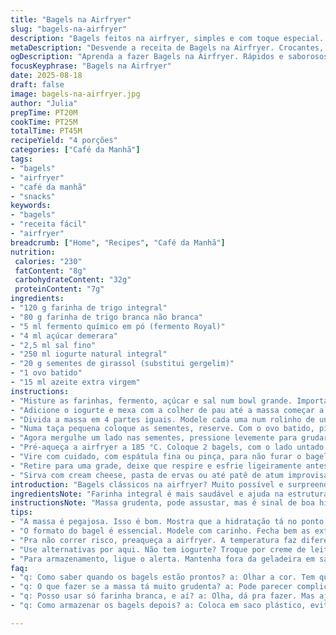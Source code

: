 ```yaml
---
title: "Bagels na Airfryer"
slug: "bagels-na-airfryer"
description: "Bagels feitos na airfryer, simples e com toque especial. Massa leve, com farinha integral substituindo parte da branca, iogurte natural e fermento químico no lugar do bicarbonato. Cobertura crocante, sementes de girassol no lugar do gergelim. Técnica prática com dicas para acertar textura e dourado, iluminando o caminho da crocância. Resultado rápido e cheiroso, ideal para brunch ou café da manhã reforçado. Uso do ovo pincelado para segurar as sementes e azeite na base para garantir que a crosta fique uniformemente dourada. Receita rende quatro bagels, fácil domar a massa mole e garantir bagels que não ficam ressecados nem pesados."
metaDescription: "Desvende a receita de Bagels na Airfryer. Crocantes, macios e saborosos - perfeitos para brunch ou café da manhã."
ogDescription: "Aprenda a fazer Bagels na Airfryer. Rápidos e saborosos, são ideais para aquele café da manhã especial. Confira a receita."
focusKeyphrase: "Bagels na Airfryer"
date: 2025-08-18
draft: false
image: bagels-na-airfryer.jpg
author: "Julia"
prepTime: PT20M
cookTime: PT25M
totalTime: PT45M
recipeYield: "4 porções"
categories: ["Café da Manhã"]
tags:
- "bagels"
- "airfryer"
- "café da manhã"
- "snacks"
keywords:
- "bagels"
- "receita fácil"
- "airfryer"
breadcrumb: ["Home", "Recipes", "Café da Manhã"]
nutrition: 
 calories: "230"
 fatContent: "8g"
 carbohydrateContent: "32g"
 proteinContent: "7g"
ingredients:
- "120 g farinha de trigo integral"
- "80 g farinha de trigo branca não branca"
- "5 ml fermento químico em pó (fermento Royal)"
- "4 ml açúcar demerara"
- "2,5 ml sal fino"
- "250 ml iogurte natural integral"
- "20 g sementes de girassol (substitui gergelim)"
- "1 ovo batido"
- "15 ml azeite extra virgem"
instructions:
- "Misture as farinhas, fermento, açúcar e sal num bowl grande. Importante peneirar o fermento e o sal para evitar bolinhas e ativar melhor a química do fermento químico, assim a massa cresce uniformemente."
- "Adicione o iogurte e mexa com a colher de pau até a massa começar a se desprender dos lados do bowl, espessa e pegajosa. Use as pontas dos dedos pra unir, sim, nomeie o tatear. Se grudando demais nas mãos, um pouco mais de farinha na superfície do trabalho. Mas use o mínimo possível para não endurecer depois."
- "Divida a massa em 4 partes iguais. Modele cada uma num rolinho de uns 25 cm. Unir as pontas apertando firme para formar o círculo de 8 a 10 cm. Observar pequenas rachaduras, reforçar a união com uns apertos, pra não abrir na fritura."
- "Numa taça pequena coloque as sementes, reserve. Com o ovo batido, pincele os bagels com cuidado, sem encharcar, só pra umedecer por quê é a cola das sementes, se não solta tudo na hora da fritura, causa tristeza."
- "Agora mergulhe um lado nas sementes, pressione levemente para grudar bem. Pincele o outro lado com azeite. O azeite aqui não é só pra dourar, ajuda manter o frescor e textura crocante por fora. IFR tem ar quente, isso seca rápido, o óleo cria barreira."
- "Pré-aqueça a airfryer a 185 °C. Coloque 2 bagels, com o lado untado para baixo no cesto. Cozinhe por 7 minutos. Observe a coloração – tem que ficar douradinho, com pequenas bolhas na superfície, sinal que está aerado e assado por dentro."
- "Vire com cuidado, com espátula fina ou pinça, para não furar o bagel. Cozinhe mais 6 minutos, observando o dourado intenso sem queimar. Se a cor estiver fraca após esse tempo, pode deixar mais 2 a 3 minutos, mas cuidado, mantém atenção para não ressecar."
- "Retire para uma grade, deixe que respire e esfrie ligeiramente antes de cortar. Essa respiração evita que as paredes internas fiquem úmidas ou pesadas. Conseguem imaginar o cheiro de forno e azeite no ar? Delícia."
- "Sirva com cream cheese, pasta de ervas ou até patê de atum improvisado. Também rola passar manteiga e mel para aquele café da manhã caprichado. Mas dica: evite guardar na geladeira, refrigerado endurece rápido e perde a maciez."
introduction: "Bagels clássicos na airfryer? Muito possível e surpreendentemente prático. Trocando um pouco as proporções e ingredientes, consegui bagels com crosta firme, interior macio e sem aquele cheiro estranho de fermento industrial. Farinha integral deu uma textura rústica, as sementes de girassol trouxeram um toque diferente, crocante. Cozinhar na airfryer é questão de prática, controlar o tempo e olhar a cor, som e textura. Uso o ovo não apenas para colar a semente, mas para conseguir esse brilho dourado que aquece o olhar antes da mordida. Aquela casquinha crocante com interior elástico, resultado do equilíbrio entre iogurte e fermento químico, funciona perfeitamente aqui."
ingredientsNote: "Farinha integral é mais saudável e ajuda na estrutura, mas se você só tiver branca, vá tranquilo – troque tudo por farinha branca e aumente um pouco o iogurte. O fermento químico cumpre muito bem o papel aqui para uma fermentação rápido. Pode substituir o iogurte por coalhada ou creme de leite fresco para variar a textura e sabor. Use sementes diferentes — chia, linhaça dourada, ou nozes picadas à vontade, adaptando para gostos ou alergias. O ovo é fundamental para a crocância, se for vegano, pincele azeite extra na superfície para tentar o efeito semelhante. Azeite é chave para dourar a parte que fica em contato com a cesta da airfryer, evita grudar e mantém um toque azeitado, além de facilitar a limpeza depois."
instructionsNote: "Massa grudenta, pode assustar, mas é sinal de boa hidratação — trabalhe ligeiramente com farinha para modelar. O segredo do bagel com buraquinho central é fechar muito bem as extremidades do cilindro. Para pincelar o ovo, uso pincel de silicone, mais prático pra espalhar. Sementes pressionadas com cuidado para não caírem durante o cozimento. Airfryer varia muito, fique perto do aparelho nos primeiros usos para ajustar tempo e temperatura. Dar uma leve prévia, pré-aquecer a máquina, acelera o cozimento e ajuda o brotinho de bolha no topo se formar melhor. Girar os bagels no meio do processo é obrigatório para dourar por igual. Se sobraram bagels, armazenamento em saco plástico fechado fora da geladeira mantém maciez por algumas horas, mas esquentar na torradeira antes de servir resgata o frescor. Evite usar papel alumínio em airfryer, interfere na circulação do ar e crocância."
tips:
- "A massa é pegajosa. Isso é bom. Mostra que a hidratação tá no ponto. Se grudar muito, use farinha na superfície. Basta um toque. Não exagere. A ideia é manter a leveza."
- "O formato do bagel é essencial. Modele com carinho. Fecha bem as extremidades. Se não, na fritura, abre tudo. E vai ficar uma bagunça. Mais apertos, mais atenção, mais sucesso."
- "Pra não correr risco, preaqueça a airfryer. A temperatura faz diferença. A parte de baixo é a que mais esquenta. Azeite é a chave. Mantém a crocância. Não esqueça do pincel."
- "Use alternativas por aqui. Não tem iogurte? Troque por creme de leite. O fermento funciona perfeito. E lembre-se das sementes. Varie - chia, linhaça ou até nozes picadas. Crie seu estilo."
- "Para armazenamento, ligue o alerta. Mantenha fora da geladeira em saco plástico, bem fechado. Quer manter fresquinho? Aqueça na torradeira. A crocância volta e fica tudo delícia."
faq:
- "q: Como saber quando os bagels estão prontos? a: Olhar a cor. Tem que dourar. Pequenas bolhas na superfície, sinal que tá aerado. Toca com cuidado."
- "q: O que fazer se a massa tá muito grudenta? a: Pode parecer complicado, mas é bom sinal. Ajusta com farinha só quando necessário. Rola um equilíbrio."
- "q: Posso usar só farinha branca, e aí? a: Olha, dá pra fazer. Mas ajusta o iogurte. O bagel fica leve, mas não tem aquela rusticidade da integral."
- "q: Como armazenar os bagels depois? a: Coloca em saco plástico, evita geladeira. Não resseca. Quer reaquecer? Torradeira faz milagre e resgata frescor."

---
```

